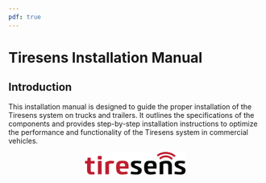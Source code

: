 ```yaml
---
pdf: true
---
```

<!-- markdownlint-disable no-inline-html -->

# Tiresens Installation Manual

## Introduction

This installation manual is designed to guide the proper installation of the Tiresens system on trucks and trailers. It outlines the specifications of the components and provides step-by-step installation instructions to optimize the performance and functionality of the Tiresens system in commercial vehicles.

<p align="center">
  <picture>
    <source srcset="images/tiresens_icon.png" media="(prefers-color-scheme: light)">
    <source srcset="images/tiresens_bw.png" media="(prefers-color-scheme: dark)">
    <img src="images/tiresens_icon.png" alt="Tiresens Logo" width="200px">
  </picture>
</p>
